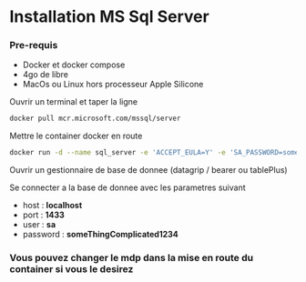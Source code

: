 # Installation MS Sql Server

### Pre-requis
* Docker et docker compose 
* 4go de libre
* MacOs ou Linux hors processeur Apple Silicone

Ouvrir un terminal et taper la ligne
```bash
docker pull mcr.microsoft.com/mssql/server
```

Mettre le container docker en route
```bash
docker run -d --name sql_server -e 'ACCEPT_EULA=Y' -e 'SA_PASSWORD=someThingComplicated1234' -p 1433:1433 mcr.microsoft.com/mssql/server:2019-latest 
```
Ouvrir un gestionnaire de base de donnee (datagrip / bearer ou tablePlus)

Se connecter a la base de donnee avec les parametres suivant
* host : **localhost**
* port : **1433**
* user : **sa**
* password : **someThingComplicated1234**

### Vous pouvez changer le mdp dans la mise en route du container si vous le desirez
